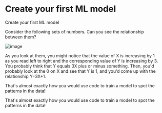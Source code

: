 # Create your first ML model
Create your first ML model

<text>Consider the following sets of numbers. Can you see the relationship between them?</text>

![image](https://user-images.githubusercontent.com/51197053/141091315-ce62101b-b707-4021-9568-bed669df3561.png)


<text>As you look at them, you might notice that the value of X is increasing by 1 as you read left to right and the corresponding value of Y is increasing by 3. You probably think that Y equals 3X plus or minus something. Then, you'd probably look at the 0 on X and see that Y is 1, and you'd come up with the relationship Y=3X+1.</text>

<text>That's almost exactly how you would use code to train a model to spot the patterns in the data!</text>

<text>That's almost exactly how you would use code to train a model to spot the patterns in the data!</text>
